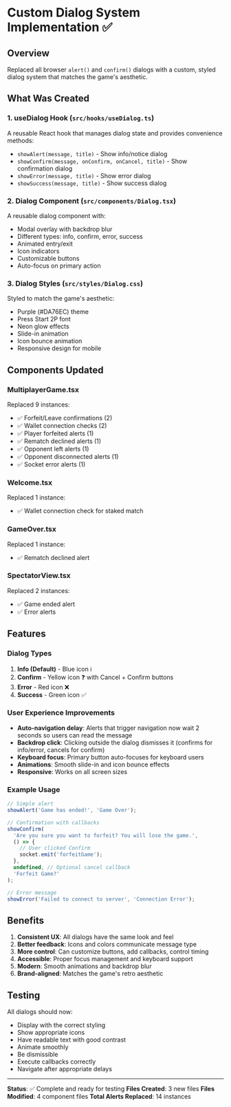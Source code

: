 # Custom Dialog System Implementation ✅

## Overview

Replaced all browser `alert()` and `confirm()` dialogs with a custom, styled dialog system that matches the game's aesthetic.

## What Was Created

### 1. **useDialog Hook** (`src/hooks/useDialog.ts`)
A reusable React hook that manages dialog state and provides convenience methods:
- `showAlert(message, title)` - Show info/notice dialog
- `showConfirm(message, onConfirm, onCancel, title)` - Show confirmation dialog
- `showError(message, title)` - Show error dialog
- `showSuccess(message, title)` - Show success dialog

### 2. **Dialog Component** (`src/components/Dialog.tsx`)
A reusable dialog component with:
- Modal overlay with backdrop blur
- Different types: info, confirm, error, success
- Animated entry/exit
- Icon indicators
- Customizable buttons
- Auto-focus on primary action

### 3. **Dialog Styles** (`src/styles/Dialog.css`)
Styled to match the game's aesthetic:
- Purple (#DA76EC) theme
- Press Start 2P font
- Neon glow effects
- Slide-in animation
- Icon bounce animation
- Responsive design for mobile

## Components Updated

### **MultiplayerGame.tsx**
Replaced 9 instances:
- ✅ Forfeit/Leave confirmations (2)
- ✅ Wallet connection checks (2)
- ✅ Player forfeited alerts (1)
- ✅ Rematch declined alerts (1)
- ✅ Opponent left alerts (1)
- ✅ Opponent disconnected alerts (1)
- ✅ Socket error alerts (1)

### **Welcome.tsx**
Replaced 1 instance:
- ✅ Wallet connection check for staked match

### **GameOver.tsx**
Replaced 1 instance:
- ✅ Rematch declined alert

### **SpectatorView.tsx**
Replaced 2 instances:
- ✅ Game ended alert
- ✅ Error alerts

## Features

### Dialog Types
1. **Info (Default)** - Blue icon ℹ️
2. **Confirm** - Yellow icon ❓ with Cancel + Confirm buttons
3. **Error** - Red icon ❌
4. **Success** - Green icon ✅

### User Experience Improvements
- **Auto-navigation delay**: Alerts that trigger navigation now wait 2 seconds so users can read the message
- **Backdrop click**: Clicking outside the dialog dismisses it (confirms for info/error, cancels for confirm)
- **Keyboard focus**: Primary button auto-focuses for keyboard users
- **Animations**: Smooth slide-in and icon bounce effects
- **Responsive**: Works on all screen sizes

### Example Usage

```typescript
// Simple alert
showAlert('Game has ended!', 'Game Over');

// Confirmation with callbacks
showConfirm(
  'Are you sure you want to forfeit? You will lose the game.',
  () => {
    // User clicked Confirm
    socket.emit('forfeitGame');
  },
  undefined, // Optional cancel callback
  'Forfeit Game?'
);

// Error message
showError('Failed to connect to server', 'Connection Error');
```

## Benefits

1. **Consistent UX**: All dialogs have the same look and feel
2. **Better feedback**: Icons and colors communicate message type
3. **More control**: Can customize buttons, add callbacks, control timing
4. **Accessible**: Proper focus management and keyboard support
5. **Modern**: Smooth animations and backdrop blur
6. **Brand-aligned**: Matches the game's retro aesthetic

## Testing

All dialogs should now:
- Display with the correct styling
- Show appropriate icons
- Have readable text with good contrast
- Animate smoothly
- Be dismissible
- Execute callbacks correctly
- Navigate after appropriate delays

---

**Status**: ✅ Complete and ready for testing
**Files Created**: 3 new files
**Files Modified**: 4 component files
**Total Alerts Replaced**: 14 instances
